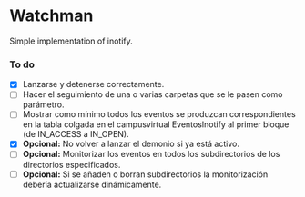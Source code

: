 # Watchman

Simple implementation of inotify.

### To do

- [x] Lanzarse y detenerse correctamente.
- [ ] Hacer el seguimiento de una o varias carpetas que se le pasen como parámetro.
- [ ] Mostrar como mínimo todos los eventos se produzcan correspondientes en la tabla colgada en el campusvirtual EventosInotify al primer bloque (de IN_ACCESS a IN_OPEN).
- [x] **Opcional:** No volver a lanzar el demonio si ya está activo.
- [ ] **Opcional:** Monitorizar los eventos en todos los subdirectorios de los directorios especificados.
- [ ] **Opcional:** Si se añaden o borran subdirectorios la monitorización debería actualizarse dinámicamente.
